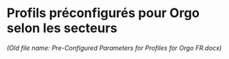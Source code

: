 # Profils préconfigurés pour Orgo selon les secteurs

*(Old file name: Pre-Configured Parameters for Profiles for Orgo FR.docx)*